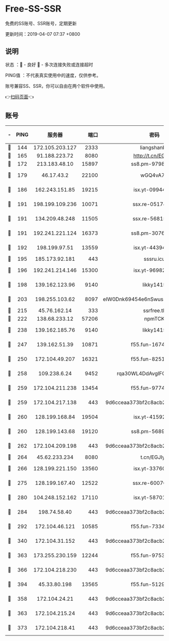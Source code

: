 # Free-SS-SSR

免费的SS账号、SSR账号，定期更新

更新时间：2019-04-07 07:37 +0800

## 说明

状态     ：🙂 - 良好 🙁 - 多次连接失败或连接超时

PING值   ：不代表真实使用中的速度，仅供参考。

账号兼容SS、SSR，你可以自由在两个软件中使用。

👉[扫码页面](https://liesauer.github.io/Free-SS-SSR/)👈

## 账号

|-|PING|服务器|端口|密码|加密方式|区域|
|:----:|:----:|:-----:|-----:|:----:|:----:|:----:|
|🙂|144|172.105.203.127|2333|liangshanbo|chacha20|JP|
|🙂|165|91.188.223.72|8080|http://t.cn/EGJIyrl|rc4-md5|RU|
|🙂|172|213.183.48.10|15897|ss8.pm-97980704|rc4-md5|RU|
|🙂|179|46.17.43.2|22100|wGQ4vA7D|aes-256-gcm|RU|
|🙂|186|162.243.151.85|19215|isx.yt-09944441|aes-256-cfb|US|
|🙂|191|198.199.109.236|10071|ssx.re-05174264|aes-256-cfb|US|
|🙂|191|134.209.48.248|11505|ssx.re-56815619|aes-256-cfb|US|
|🙂|191|192.241.221.124|16373|ss8.pm-30761179|aes-256-cfb|US|
|🙂|192|198.199.97.51|13559|isx.yt-44394689|aes-256-cfb|US|
|🙂|195|185.173.92.181|443|sssru.icu|rc4-md5|RU|
|🙂|196|192.241.214.146|15300|isx.yt-96982651|aes-256-cfb|US|
|🙂|198|139.162.123.96|9140|likky1415|aes-256-cfb|JP|
|🙂|203|198.255.103.62|8097|eIW0Dnk69454e6nSwuspv9DmS201tQ0D|aes-256-cfb|US|
|🙂|215|45.76.162.14|333|ssrfree.tk|rc4|SG|
|🙂|222|138.68.233.12|57206|npmTCK|rc4-md5|US|
|🙂|238|139.162.185.76|9140|likky1415|aes-256-cfb|DE|
|🙂|247|139.162.51.39|10871|f55.fun-16741898|aes-256-cfb|SG|
|🙂|250|172.104.49.207|16321|f55.fun-82511518|aes-256-cfb|SG|
|🙂|258|109.238.6.24|9452|rqa30WL4DdAvgIFG6Fs3znzTa|aes-256-cfb|FR|
|🙂|259|172.104.211.238|13454|f55.fun-97748450|aes-256-cfb|US|
|🙂|259|172.104.217.138|443|9d6cceaa373bf2c8acb22e60b6a58be6|aes-256-cfb|US|
|🙂|260|128.199.168.84|19504|isx.yt-41592631|aes-256-cfb|SG|
|🙂|260|128.199.143.68|19120|ss8.pm-56891899|aes-256-cfb|SG|
|🙂|262|172.104.209.198|443|9d6cceaa373bf2c8acb22e60b6a58be6|aes-256-cfb|US|
|🙂|264|45.62.233.234|8080|t.cn/EGJIyrl|rc4-md5|CA|
|🙂|266|128.199.221.150|13560|isx.yt-33760671|aes-256-cfb|SG|
|🙂|275|128.199.167.40|12522|ssx.re-60076852|aes-256-cfb|SG|
|🙂|280|104.248.152.162|17110|isx.yt-58701145|aes-256-cfb|SG|
|🙂|284|198.74.58.40|443|9d6cceaa373bf2c8acb22e60b6a58be6|aes-256-cfb|US|
|🙂|292|172.104.46.121|10585|f55.fun-73340973|aes-256-cfb|SG|
|🙂|340|172.104.31.152|443|9d6cceaa373bf2c8acb22e60b6a58be6|aes-256-cfb|US|
|🙂|363|173.255.230.159|12244|f55.fun-97535983|aes-256-cfb|US|
|🙂|366|172.104.218.230|443|9d6cceaa373bf2c8acb22e60b6a58be6|aes-256-cfb|US|
|🙂|394|45.33.80.198|13565|f55.fun-51293077|aes-256-cfb|US|
|🙂|358|172.104.24.21|443|9d6cceaa373bf2c8acb22e60b6a58be6|aes-256-cfb|US|
|🙂|363|172.104.215.24|443|9d6cceaa373bf2c8acb22e60b6a58be6|aes-256-cfb|US|
|🙁|373|172.104.218.41|443|9d6cceaa373bf2c8acb22e60b6a58be6|aes-256-cfb|US|
